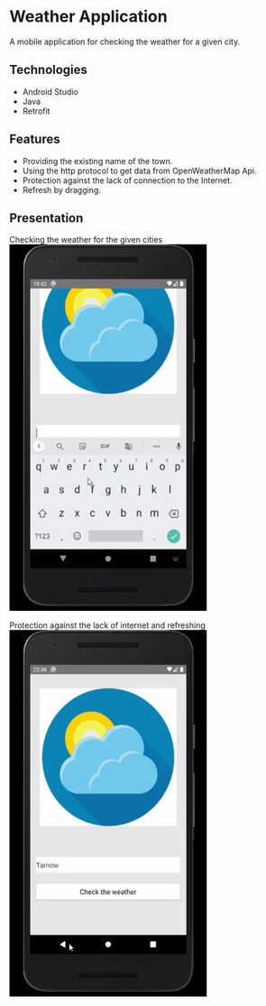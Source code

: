 # Weather Application
A mobile application for checking the weather for a given city.

## Technologies 
- Android Studio
- Java
- Retrofit

## Features
- Providing the existing name of the town.
- Using the http protocol to get data from OpenWeatherMap Api.
- Protection against the lack of connection to the Internet.
- Refresh by dragging.


## Presentation
Checking the weather for the given cities
<img src="https://github.com/SzymonT99/weather-application/blob/master/doc/weather.gif" width="350" height="650">

Protection against the lack of internet and refreshing
<img src="https://github.com/SzymonT99/weather-application/blob/master/doc/weather-refresh.gif" width="350" height="650">